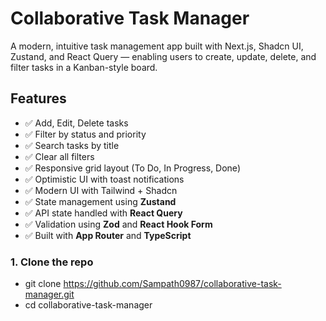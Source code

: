 # Collaborative Task Manager

A modern, intuitive task management app built with Next.js, Shadcn UI, Zustand, and React Query — enabling users to create, update, delete, and filter tasks in a Kanban-style board.

## Features

- ✅ Add, Edit, Delete tasks
- ✅ Filter by status and priority
- ✅ Search tasks by title
- ✅ Clear all filters
- ✅ Responsive grid layout (To Do, In Progress, Done)
- ✅ Optimistic UI with toast notifications
- ✅ Modern UI with Tailwind + Shadcn
- ✅ State management using **Zustand**
- ✅ API state handled with **React Query**
- ✅ Validation using **Zod** and **React Hook Form**
- ✅ Built with **App Router** and **TypeScript**

### 1. Clone the repo

- git clone https://github.com/Sampath0987/collaborative-task-manager.git
- cd collaborative-task-manager
